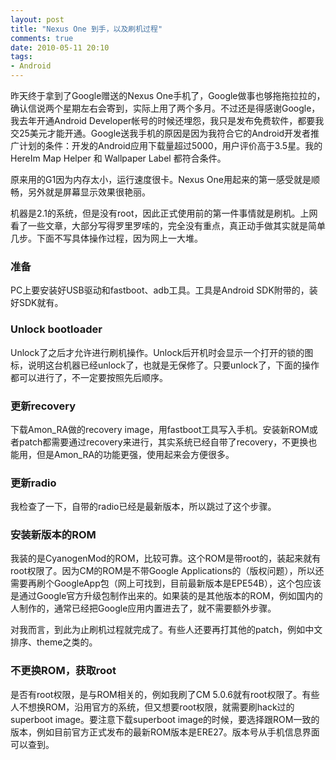 ```yaml
---
layout: post
title: "Nexus One 到手，以及刷机过程"
comments: true
date: 2010-05-11 20:10
tags:
- Android
---
```

昨天终于拿到了Google赠送的Nexus One手机了，Google做事也够拖拖拉拉的，确认信说两个星期左右会寄到，实际上用了两个多月。不过还是得感谢Google，我去年开通Android Developer帐号的时候还埋怨，我只是发布免费软件，都要我交25美元才能开通。Google送我手机的原因是因为我符合它的Android开发者推广计划的条件：开发的Android应用下载量超过5000，用户评价高于3.5星。我的 HereIm Map Helper 和 Wallpaper Label 都符合条件。

原来用的G1因为内存太小，运行速度很卡。Nexus One用起来的第一感受就是顺畅，另外就是屏幕显示效果很艳丽。

机器是2.1的系统，但是没有root，因此正式使用前的第一件事情就是刷机。上网看了一些文章，大部分写得罗里罗嗦的，完全没有重点，真正动手做其实就是简单几步。下面不写具体操作过程，因为网上一大堆。

###  准备

PC上要安装好USB驱动和fastboot、adb工具。工具是Android SDK附带的，装好SDK就有。

###  Unlock bootloader

Unlock了之后才允许进行刷机操作。Unlock后开机时会显示一个打开的锁的图标，说明这台机器已经unlock了，也就是无保修了。只要unlock了，下面的操作都可以进行了，不一定要按照先后顺序。

###  更新recovery

下载Amon_RA做的recovery image，用fastboot工具写入手机。安装新ROM或者patch都需要通过recovery来进行，其实系统已经自带了recovery，不更换也能用，但是Amon_RA的功能更强，使用起来会方便很多。

###  更新radio

我检查了一下，自带的radio已经是最新版本，所以跳过了这个步骤。

###  安装新版本的ROM

我装的是CyanogenMod的ROM，比较可靠。这个ROM是带root的，装起来就有root权限了。因为CM的ROM是不带Google Applications的（版权问题），所以还需要再刷个GoogleApp包（网上可找到，目前最新版本是EPE54B），这个包应该是通过Google官方升级包制作出来的。如果装的是其他版本的ROM，例如国内的人制作的，通常已经把Google应用内置进去了，就不需要额外步骤。

对我而言，到此为止刷机过程就完成了。有些人还要再打其他的patch，例如中文排序、theme之类的。

###  不更换ROM，获取root

是否有root权限，是与ROM相关的，例如我刷了CM 5.0.6就有root权限了。有些人不想换ROM，沿用官方的系统，但又想要root权限，就需要刷hack过的superboot image。要注意下载superboot image的时候，要选择跟ROM一致的版本，例如目前官方正式发布的最新ROM版本是ERE27。版本号从手机信息界面可以查到。
